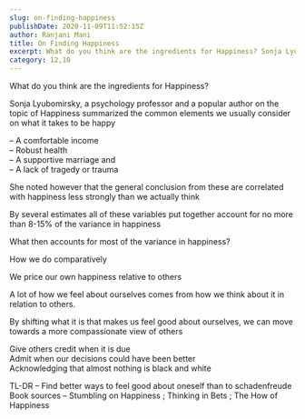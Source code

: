 ```yaml
---
slug: on-finding-happiness
publishDate: 2020-11-09T11:52:15Z
author: Ranjani Mani
title: On Finding Happiness 
excerpt: What do you think are the ingredients for Happiness? Sonja Lyubomirsky, a psychology professor and a popular author on the topic of Happiness summarized the common elements we usually consider on what it takes to be happy – A comfortable income– Robust health– A supportive marriage and– A lack of tragedy or trauma She noted  ... 
category: 12,10
---
```


What do you think are the ingredients for Happiness?  
  
Sonja Lyubomirsky, a psychology professor and a popular author on the topic of Happiness summarized the common elements we usually consider on what it takes to be happy  
  
– A comfortable income  
– Robust health  
– A supportive marriage and  
– A lack of tragedy or trauma  
  
She noted however that the general conclusion from these are correlated with happiness less strongly than we actually think  
  
By several estimates all of these variables put together account for no more than 8-15% of the variance in happiness  
  
What then accounts for most of the variance in happiness?  
  
How we do comparatively  
  
We price our own happiness relative to others  
  
A lot of how we feel about ourselves comes from how we think about it in relation to others.  
  
By shifting what it is that makes us feel good about ourselves, we can move towards a more compassionate view of others  
  
Give others credit when it is due  
Admit when our decisions could have been better  
Acknowledging that almost nothing is black and white  
  
TL-DR – Find better ways to feel good about oneself than to schadenfreude  
Book sources – Stumbling on Happiness ; Thinking in Bets ; The How of Happiness